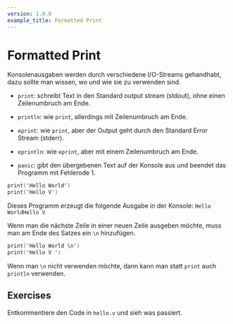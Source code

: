 ```yaml
---
version: 1.0.0
example_title: Formatted Print
---
```


# Formatted Print

Konsolenausgaben werden durch verschiedene I/O-Streams gehandhabt, dazu sollte man wissen, wo und wie sie zu verwenden sind.

- `print`: schreibt Text in den Standard output stream (stdout), ohne einen Zeilenumbruch am Ende.

- `println`: wie `print`, allerdings mit Zeilenumbruch am Ende.

- `eprint`: wie `print`, aber der Output geht durch den Standard Error Stream (stderr).

- `eprintln`: wie `eprint`, aber mit einem Zeilenumbruch am Ende.

- `panic`: gibt den übergebenen Text auf der Konsole aus und beendet das Programm mit Fehlerode 1.

```v
print('Hello World')
print('Hello V')
```

Dieses Programm erzeugt die folgende Ausgabe in der Konsole: `Hello WorldHello V`

Wenn man die nächste Zeile in einer neuen Zeile ausgeben möchte, muss man am Ende des Satzes ein `\n` hinzufügen.

```v
print('Hello World \n')
print('Hello V ')
```

Wenn man `\n` nicht verwenden möchte, dann kann man statt `print` auch `println` verwenden.

## Exercises

Entkommentiere den Code in `hello.v` und sieh was passiert.
